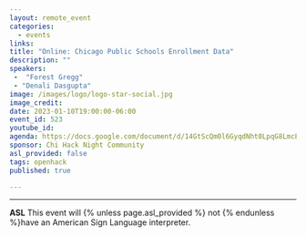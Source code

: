 ```yaml
---
layout: remote_event
categories:
  - events
links: 
title: "Online: Chicago Public Schools Enrollment Data"
description: ""
speakers:
 -  "Forest Gregg"
 - "Denali Dasgupta"
image: /images/logo/logo-star-social.jpg
image_credit:
date: 2023-01-10T19:00:00-06:00
event_id: 523
youtube_id: 
agenda: https://docs.google.com/document/d/14GtScQm0l6GyqdNht0LpqG8LmcEF7i3COjNJ06PaTj8/edit#
sponsor: Chi Hack Night Community
asl_provided: false
tags: openhack
published: true

---
```



---

**ASL** This event will {% unless page.asl_provided %} not {% endunless %}have an American Sign Language interpreter.
